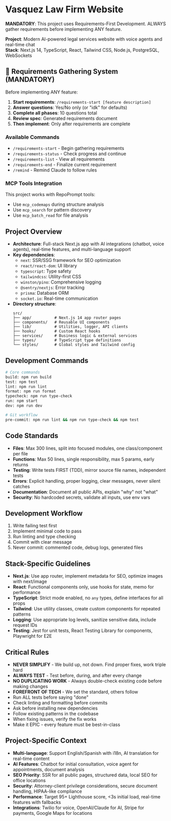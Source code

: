 # Vasquez Law Firm Website

**MANDATORY**: This project uses Requirements-First Development. ALWAYS gather requirements before implementing ANY feature.

**Project**: Modern AI-powered legal services website with voice agents and real-time chat  
**Stack**: Next.js 14, TypeScript, React, Tailwind CSS, Node.js, PostgreSQL, WebSockets

## 🚨 Requirements Gathering System (MANDATORY)

Before implementing ANY feature:

1. **Start requirements**: `/requirements-start [feature description]`
2. **Answer questions**: Yes/No only (or "idk" for defaults)
3. **Complete all phases**: 10 questions total
4. **Review spec**: Generated requirements document
5. **Then implement**: Only after requirements are complete

### Available Commands

- `/requirements-start` - Begin gathering requirements
- `/requirements-status` - Check progress and continue
- `/requirements-list` - View all requirements
- `/requirements-end` - Finalize current requirement
- `/remind` - Remind Claude to follow rules

### MCP Tools Integration

This project works with RepoPrompt tools:

- Use `mcp_codemaps` during structure analysis
- Use `mcp_search` for pattern discovery
- Use `mcp_batch_read` for file analysis

## Project Overview

- **Architecture**: Full-stack Next.js app with AI integrations (chatbot, voice agents), real-time features, and multi-language support
- **Key dependencies**:
  - `next`: SSR/SSG framework for SEO optimization
  - `react/react-dom`: UI library
  - `typescript`: Type safety
  - `tailwindcss`: Utility-first CSS
  - `winston/pino`: Comprehensive logging
  - `@sentry/nextjs`: Error tracking
  - `prisma`: Database ORM
  - `socket.io`: Real-time communication
- **Directory structure**:
  ```
  src/
  ├── app/          # Next.js 14 app router pages
  ├── components/   # Reusable UI components
  ├── lib/          # Utilities, logger, API clients
  ├── hooks/        # Custom React hooks
  ├── services/     # Business logic & external services
  ├── types/        # TypeScript type definitions
  └── styles/       # Global styles and Tailwind config
  ```

## Development Commands

```bash
# Core commands
build: npm run build
test: npm test
lint: npm run lint
format: npm run format
typecheck: npm run type-check
run: npm start
dev: npm run dev

# Git workflow
pre-commit: npm run lint && npm run type-check && npm test
```

## Code Standards

- **Files**: Max 300 lines, split into focused modules, one class/component per file
- **Functions**: Max 50 lines, single responsibility, max 5 params, early returns
- **Testing**: Write tests FIRST (TDD), mirror source file names, independent tests
- **Errors**: Explicit handling, proper logging, clear messages, never silent catches
- **Documentation**: Document all public APIs, explain "why" not "what"
- **Security**: No hardcoded secrets, validate all inputs, use env vars

## Development Workflow

1. Write failing test first
2. Implement minimal code to pass
3. Run linting and type checking
4. Commit with clear message
5. Never commit: commented code, debug logs, generated files

## Stack-Specific Guidelines

- **Next.js**: Use app router, implement metadata for SEO, optimize images with next/image
- **React**: Functional components only, use hooks for state, memo for performance
- **TypeScript**: Strict mode enabled, no `any` types, define interfaces for all props
- **Tailwind**: Use utility classes, create custom components for repeated patterns
- **Logging**: Use appropriate log levels, sanitize sensitive data, include request IDs
- **Testing**: Jest for unit tests, React Testing Library for components, Playwright for E2E

## Critical Rules

- **NEVER SIMPLIFY** - We build up, not down. Find proper fixes, work triple hard
- **ALWAYS TEST** - Test before, during, and after every change
- **NO DUPLICATING WORK** - Always double-check existing code before making changes
- **FOREFRONT OF TECH** - We set the standard, others follow
- Run ALL tests before saying "done"
- Check linting and formatting before commits
- Ask before installing new dependencies
- Follow existing patterns in the codebase
- When fixing issues, verify the fix works
- Make it EPIC - every feature must be best-in-class

## Project-Specific Context

- **Multi-language**: Support English/Spanish with i18n, AI translation for real-time content
- **AI Features**: Chatbot for initial consultation, voice agent for appointments, document analysis
- **SEO Priority**: SSR for all public pages, structured data, local SEO for office locations
- **Security**: Attorney-client privilege considerations, secure document handling, HIPAA-like compliance
- **Performance**: Target 95+ Lighthouse score, <3s initial load, real-time features with fallbacks
- **Integrations**: Twilio for voice, OpenAI/Claude for AI, Stripe for payments, Google Maps for locations
